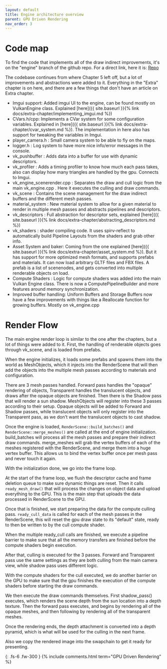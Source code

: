```yaml
---
layout: default
title: Engine architecture overview
parent: GPU Driven Rendering
nav_order: 3
---
```


# Code map

To find the code that implements all of the draw indirect improvements, it's on the "engine" branch of the github repo. For a direct link, here it is: [Repo](https://github.com/vblanco20-1/vulkan-guide/tree/engine)

The codebase continues from where Chapter 5 left off, but a lot of improvements and abstractions were added to it. Everything in the "Extra" chapter is on here, and there are a few things that don't have an article on Extra chapter.

* Imgui support: Added imgui UI to the engine, can be found mostly on VulkanEngine class. Explained [here]({{ site.baseurl }}{% link docs/extra-chapter/implementing_imgui.md %})
* CVars.h/cpp: Implements a CVar system for some configuration variables. Explained in [here]({{ site.baseurl }}{% link docs/extra-chapter/cvar_system.md %}). The implementation in here also has support for tweaking the variables in Imgui.
* player_camera.h : Small camera system to be able to fly on the maps.
* logger.h : Log system to have more nice info/error messages in the console.
* vk_pushbuffer : Adds data into a buffer for use with dynamic descriptors.
* vk_profiler : Adds a timing profiler to know how much each pass takes, also can display how many triangles are handled by the gpu. Connects to Imgui.
* vk_engine_scenerender.cpp : Separates the draw and cull logic from the main vk_engine.cpp . Here it executes the culling and draw commands.
* vk_scene : Contains the scene management for the draw indirect buffers and the different mesh passes.
* material_system : New material system to allow for a given material to render in multiple mesh passes and abstracts pipelines and descriptors.
* vk_descriptors : Full abstraction for descriptor sets, explained [here]({{ site.baseurl }}{% link docs/extra-chapter/abstracting_descriptors.md %})
* vk_shaders : shader compiling code. It uses spirv-reflect to automatically build Pipeline Layouts from the shaders and grab other info.
* Asset System and baker: Coming from the one explained [here]({{ site.baseurl }}{% link docs/extra-chapter/asset_system.md %}). But it has support for more optimized mesh formats, and supports prefabs and materials. It can now load arbitrary GLTF files and FBX files. A prefab is a list of scenenodes, and gets converted into multiple renderable objects on load.
* Compute Shaders : Logic for compute shaders was added into the main Vulkan Engine class. There is now a ComputePipelineBuilder and more features around memory synchronization.
* Improved buffer handling: Uniform Buffers and Storage Buffers now have a few improvements with things like a Reallocate function for growing buffers. Mostly on vk_engine.cpp

# Render Flow

The main engine render loop is similar to the one after the chapters, but a lot of things were added to it. First, the handling of renderable objects goes through vk_scene, and is loaded from prefabs.

When the engine initializes, it loads some prefabs and spawns them into the world as MeshObjects, which it injects into the RenderScene that will then add the objects into the multiple mesh passes according to materials and configuration.

There are 3 mesh passes handled. Forward pass handles the "opaque" rendering of objects, Transparent handles the translucent objects, and draws after the opaque objects are finished. Then there is the Shadow pass that will render a sun shadow. MeshObjects will register into these 3 passes according to their setup. Opaque objects will be added to Forward and Shadow passes, while translucent objects will only register into the Transparent pass, as we don't want the translucent objects to cast shadow.

Once the engine is loaded, `RenderScene::build_batches()` and `RenderScene::merge_meshes()` are called at the end of engine initialization. build_batches will process all the mesh passes and prepare their indirect draw commands. merge_meshes will grab the vertex buffers of each of the meshes registered with the RenderScene, and merge them into a huge vertex buffer. This allows us to bind the vertex buffer once per mesh pass and never touch it again.

With the initialization done, we go into the frame loop.

At the start of the frame loop, we flush the descriptor cache and frame deletion queue to make sure dynamic things are reset.
Then it calls `ready_mesh_draw()` that will process the changes on object data and upload everything to the GPU. This is the main step that uploads the data processed in RenderScene to the GPU.

Once that is finished, we start preparing the data for the compute culling pass. `ready_cull_data` is called for each of the mesh passes in the RenderScene, this will reset the gpu draw state to its "default" state, ready to then be written to by the cull compute shader.

When the multiple ready_cull calls are finished, we execute a pipeline barrier to make sure that all the memory transfers are finished before the compute shaders begin execution.

After that, culling is executed for the 3 passes. Forward and Transparent pass use the same settings as they are both culling from the main camera view, while shadow pass uses different logic.

With the compute shaders for the cull executed, we do another barrier on the GPU to make sure that the gpu finishes the execution of the compute shaders before starting the draw commands.

We then execute the draw commands themselves. First shadow_pass() executes, which renders the scene depth from the sun location into a depth texture. Then the forward pass executes, and begins by rendering all of the opaque meshes, and then following by rendering all of the transparent meshes.

Once the rendering ends, the depth attachment is converted into a depth pyramid, which is what will be used for the culling in the next frame.

Also we copy the rendered image into the swapchain to get it ready for presenting.







{: .fs-6 .fw-300 }
{% include comments.html term="GPU Driven Rendering" %}
